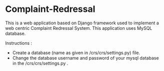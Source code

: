 # Complaint-Redressal
This is a web application based on Django framework used to implement a web centric Complaint Redressal System. This application uses MySQL database.

Instructions :
* Create a database (name as given in /crs/crs/settings.py) file.
* Change the database username and password of your mysql database in the /crs/crs/settings.py . 
